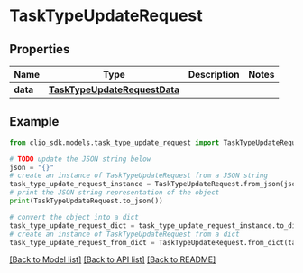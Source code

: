 # TaskTypeUpdateRequest


## Properties

Name | Type | Description | Notes
------------ | ------------- | ------------- | -------------
**data** | [**TaskTypeUpdateRequestData**](TaskTypeUpdateRequestData.md) |  | 

## Example

```python
from clio_sdk.models.task_type_update_request import TaskTypeUpdateRequest

# TODO update the JSON string below
json = "{}"
# create an instance of TaskTypeUpdateRequest from a JSON string
task_type_update_request_instance = TaskTypeUpdateRequest.from_json(json)
# print the JSON string representation of the object
print(TaskTypeUpdateRequest.to_json())

# convert the object into a dict
task_type_update_request_dict = task_type_update_request_instance.to_dict()
# create an instance of TaskTypeUpdateRequest from a dict
task_type_update_request_from_dict = TaskTypeUpdateRequest.from_dict(task_type_update_request_dict)
```
[[Back to Model list]](../README.md#documentation-for-models) [[Back to API list]](../README.md#documentation-for-api-endpoints) [[Back to README]](../README.md)


